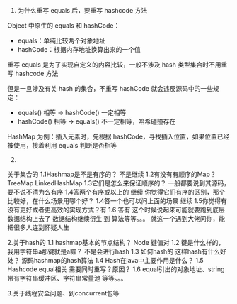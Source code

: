 1. 为什么重写 equals 后，要重写 hashcode 方法

Object 中原生的 equals 和 hashCode：  
- equals：单纯比较两个对象地址
- hashCode：根据内存地址换算出来的一个值

重写 equals 是为了实现自定义的内容比较，一般不涉及 hash 类型集合时不用重写 hashcode 方法

但是一旦涉及有关 hash 的集合，不重写 hashCode 就会违反源码中的一些规定：
- equals() 相等 -> hashCode() 一定相等
- hashCode() 相等 -> equals() 不一定相等，哈希碰撞存在

HashMap 为例：插入元素时，先根据 hashCode，寻找插入位置，如果位置已经被使用，接着利用 equals 判断是否相等

2.
关于集合的
1.1Hashmap是不是有序的？   不是继续
1.2有没有有顺序的Map？     TreeMap  LinkedHashMap
1.3它们是怎么来保证顺序的？   一般都要说到其源码，要不说不清为么有序
1.4答两个有序或以上的 继续  你觉得它们有序的区别，那个比较好，在什么场景用哪个好？
1.4答一个也可以问上面的场景  继续
1.5你觉得有没有更好或者更高效的实现方式？有
1.6 答有  这个时候说起来可能就要跑到底层数据结构上去了
数据结构继续衍生 到 算法等等。。。
就这一个遇到大佬问你，能把很多人连到怀疑人生

2.关于hash的
1.1  hashmap基本的节点结构？  Node  键值对
1.2  键是什么样的，我用字符串a那键就是a嘛？   不是会进行hash
1.3  如何hash的  这样hash有什么好处？   源码hashmap的hash算法
1.4  Hash在java中主要作用是什么？
1.5  Hashcode  equal相关   需要同时重写？原因？
1.6  equal引出的对象地址、string带有字符串缓冲区、字符串常量池
等等。。。

3.关于线程安全问题、到concurrent包等